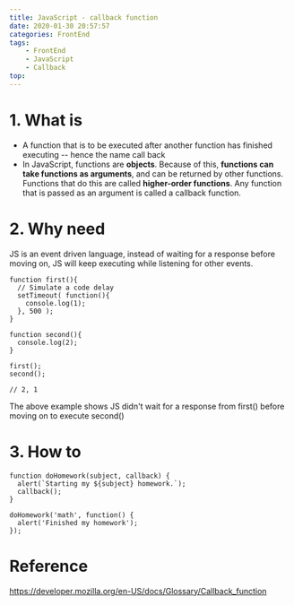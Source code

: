 ```yaml
---
title: JavaScript - callback function
date: 2020-01-30 20:57:57
categories: FrontEnd
tags:
    - FrontEnd
    - JavaScript
    - Callback
top:
---
```

# 1. What is

+ A function that is to be executed after another function has finished executing -- hence the name call back 
+ In JavaScript, functions are **objects**. Because of this, **functions can take functions as arguments**, and can be returned by other functions. Functions that do this are called **higher-order functions**. Any function that is passed as an argument is called a callback function.


# 2. Why need

JS is an event driven language, instead of waiting for a response before moving on, JS will keep executing while listening for other events. 

    function first(){
      // Simulate a code delay
      setTimeout( function(){
        console.log(1);
      }, 500 );
    }
    
    function second(){
      console.log(2);
    }
    
    first();
    second();
    
    // 2, 1

The above example shows JS didn't wait for a response from first() before moving on to execute second() 

# 3. How to 

    function doHomework(subject, callback) {
      alert(`Starting my ${subject} homework.`);
      callback();
    }
    
    doHomework('math', function() {
      alert('Finished my homework');
    });
    
# Reference 
https://developer.mozilla.org/en-US/docs/Glossary/Callback_function
